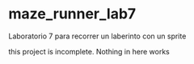 # maze_runner_lab7
Laboratorio 7 para recorrer un laberinto con un sprite 

this project is incomplete. Nothing in here works
